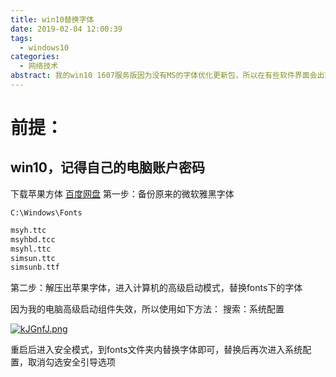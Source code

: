```yaml
---
title: win10替换字体
date: 2019-02-04 12:00:39
tags:
  - windows10
categories:
  - 网络技术
abstract: 我的win10 1607服务版因为没有MS的字体优化更新包，所以在有些软件界面会出现字体发虚的现象，于是尝试了一下更换为Mac的针对高分屏设计的苹果方体
---
```


# 前提：

## win10，记得自己的电脑账户密码<!--more-->

下载苹果方体
[百度网盘](https://pan.baidu.com/s/1Lwd3FKwxjgNjR2b60gHJFA)
第一步：备份原来的微软雅黑字体

`C:\Windows\Fonts`

```xml
msyh.ttc
msyhbd.tcc
msyhl.ttc
simsun.ttc
simsunb.ttf
```

第二步：解压出苹果字体，进入计算机的高级启动模式，替换fonts下的字体

因为我的电脑高级启动组件失效，所以使用如下方法：
搜索：系统配置

[![kJGnfJ.png](https://s2.ax1x.com/2019/02/04/kJGnfJ.png)](https://imgchr.com/i/kJGnfJ)

重启后进入安全模式，到fonts文件夹内替换字体即可，替换后再次进入系统配置，取消勾选安全引导选项